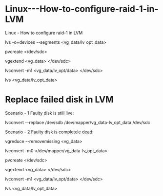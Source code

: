 # Linux---How-to-configure-raid-1-in-LVM
Linux - How to configure raid-1 in LVM

lvs -o+devices --segments <vg_data/lv_opt_data>

pvcreate </dev/sdc>

vgextend <vg_data> </dev/sdc>

lvconvert -m1 <vg_data/lv_opt/data> </dev/sdc>

lvs <vg_data/lv_opt_data>



# Replace failed disk in LVM
Scenario - 1 Faulty disk is still live:

lvconvert --replace /dev/sdb /dev/mapper/vg_data-lv_opt_data /dev/sdc


Scenario - 2 Faulty disk is completele dead:

vgreduce --removemissing <vg_data>

lvconvert -m0 </dev/mapper/vg_data-lv_opt_data>

pvcreate </dev/sdc>

vgextend <vg_data> </dev/sdc>

lvconvert -m1 <vg_data/lv_opt/data> </dev/sdc>

lvs <vg_data/lv_opt_data>

